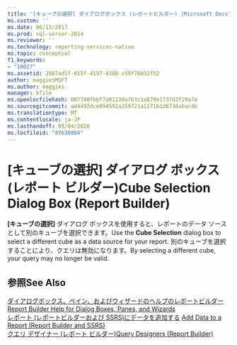 ```yaml
---
title: '[キューブの選択] ダイアログボックス (レポートビルダー) |Microsoft Docs'
ms.custom: ''
ms.date: 06/13/2017
ms.prod: sql-server-2014
ms.reviewer: ''
ms.technology: reporting-services-native
ms.topic: conceptual
f1_keywords:
- "10027"
ms.assetid: 2887ad5f-015f-4197-8388-c59f78d32f52
author: maggiesMSFT
ms.author: maggies
manager: kfile
ms.openlocfilehash: 007740fbbf7a01139a7b3c1a679e1737d2f29a7e
ms.sourcegitcommit: ad4d92dce894592a259721a1571b1d8736abacdb
ms.translationtype: MT
ms.contentlocale: ja-JP
ms.lasthandoff: 08/04/2020
ms.locfileid: "87630804"
---
```

# <a name="cube-selection-dialog-box-report-builder"></a><span data-ttu-id="ce3ad-102">[キューブの選択] ダイアログ ボックス (レポート ビルダー)</span><span class="sxs-lookup"><span data-stu-id="ce3ad-102">Cube Selection Dialog Box (Report Builder)</span></span>
  <span data-ttu-id="ce3ad-103">**[キューブの選択]** ダイアログ ボックスを使用すると、レポートのデータ ソースとして別のキューブを選択できます。</span><span class="sxs-lookup"><span data-stu-id="ce3ad-103">Use the **Cube Selection** dialog box to select a different cube as a data source for your report.</span></span> <span data-ttu-id="ce3ad-104">別のキューブを選択することにより、クエリは無効になります。</span><span class="sxs-lookup"><span data-stu-id="ce3ad-104">By selecting a different cube, your query may no longer be valid.</span></span>  
  
## <a name="see-also"></a><span data-ttu-id="ce3ad-105">参照</span><span class="sxs-lookup"><span data-stu-id="ce3ad-105">See Also</span></span>  
 <span data-ttu-id="ce3ad-106">[ダイアログボックス、ペイン、およびウィザードのヘルプのレポートビルダー](../../2014/reporting-services/report-builder-help-for-dialog-boxes-panes-and-wizards.md) </span><span class="sxs-lookup"><span data-stu-id="ce3ad-106">[Report Builder Help for Dialog Boxes, Panes, and Wizards](../../2014/reporting-services/report-builder-help-for-dialog-boxes-panes-and-wizards.md) </span></span>  
 <span data-ttu-id="ce3ad-107">[レポート &#40;レポートビルダーおよび SSRS&#41;にデータを追加する](report-data/report-datasets-ssrs.md) </span><span class="sxs-lookup"><span data-stu-id="ce3ad-107">[Add Data to a Report &#40;Report Builder and SSRS&#41;](report-data/report-datasets-ssrs.md) </span></span>  
 [<span data-ttu-id="ce3ad-108">クエリ デザイナー &#40;レポート ビルダー&#41;</span><span class="sxs-lookup"><span data-stu-id="ce3ad-108">Query Designers &#40;Report Builder&#41;</span></span>](../../2014/reporting-services/query-designers-report-builder.md)  
  
  
